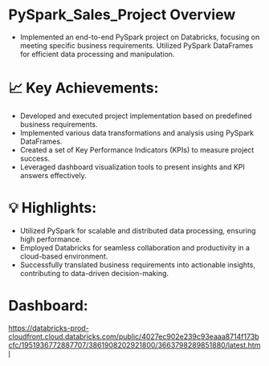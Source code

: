 # PySpark_Sales_Project Overview
- Implemented an end-to-end PySpark project on Databricks, focusing on meeting specific business requirements. Utilized PySpark DataFrames for efficient data processing and manipulation.

# 📈 Key Achievements:

- Developed and executed project implementation based on predefined business requirements.
- Implemented various data transformations and analysis using PySpark DataFrames.
- Created a set of Key Performance Indicators (KPIs) to measure project success.
- Leveraged dashboard visualization tools to present insights and KPI answers effectively.

# 💡 Highlights:

- Utilized PySpark for scalable and distributed data processing, ensuring high performance.
- Employed Databricks for seamless collaboration and productivity in a cloud-based environment.
- Successfully translated business requirements into actionable insights, contributing to data-driven decision-making.

# Dashboard:
https://databricks-prod-cloudfront.cloud.databricks.com/public/4027ec902e239c93eaaa8714f173bcfc/1951936772887707/3861908202921800/3663798289851880/latest.html

